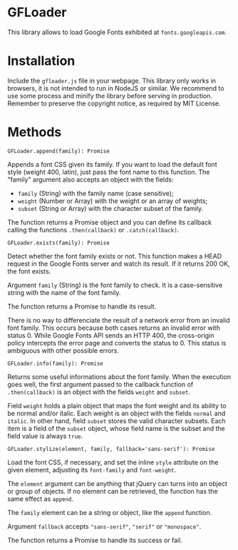 # GFLoader

This library allows to load Google Fonts exhibited at `fonts.googleapis.com`.

# Installation

Include the `gfloader.js` file in your webpage. This library only works in
browsers, it is not intended to run in NodeJS or similar. We recommend to use
some process and minify the library before serving in production. Remember to
preserve the copyright notice, as required by MIT License.

# Methods

`GFLoader.append(family): Promise`

Appends a font CSS given its family. If you want to load the default font style
(weight 400, latin), just pass the font name to this function. The "family"
argument also accepts an object with the fields:

 - `family` (String) with the family name (case sensitive);
 - `weight` (Number or Array) with the weight or an array of weights;
 - `subset` (String or Array) with the character subset of the family.

The function returns a Promise object and you can define its callback calling
the functions `.then(callback)` or `.catch(callback)`.

`GFLoader.exists(family): Promise`

Detect whether the font family exists or not. This function makes a HEAD request
in the Google Fonts server and watch its result. If it returns 200 OK, the font
exists.

Argument `family` (String) is the font family to check. It is a case-sensitive
string with the name of the font family.

The function returns a Promise to handle its result.

There is no way to differenciate the result of a network error from an invalid
font family. This occurs because both cases returns an invalid error with status
0. While Google Fonts API sends an HTTP 400, the cross-origin policy intercepts
the error page and converts the status to 0. This status is ambiguous with other
possible errors.

`GFLoader.info(family): Promise`

Returns some useful informations about the font family. When the execution goes
well, the first argument passed to the callback function of `.then(callback)` is
an object with the fields `weight` and `subset`.

Field `weight` holds a plain object that maps the font weight and its ability to
be normal and/or italic. Each weight is an object with the fields `normal` and
`italic`. In other hand, field `subset` stores the valid character subsets. Each
item is a field of the `subset` object, whose field name is the subset and the
field value is always `true`.

`GFLoader.stylize(element, family, fallback='sans-serif'): Promise`

Load the font CSS, if necessary, and set the inline `style` attribute on the
given element, adjusting its `font-family` and `font-weight`.

The `element` argument can be anything that jQuery can turns into an object or
group of objects. If no element can be retrieved, the function has the same
effect as `append`.

The `family` element can be a string or object, like the `append` function.

Argument `fallback` accepts `"sans-serif"`, `"serif"` or `"monospace"`.

The function returns a Promise to handle its success or fail.